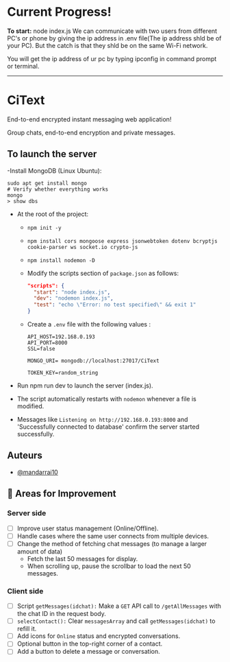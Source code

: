 # Current Progress!

**To start:** node index.js
We can communicate with two users from different PC's or phone by giving the ip address in .env file(The ip address shld be of your PC).
But the catch is that they shld be on the same Wi-Fi network.

You will get the ip address of ur pc by typing ipconfig in command prompt or terminal.

--------------------------------

# CiText

End-to-end encrypted instant messaging web application!

Group chats, end-to-end encryption and private messages.

## To launch the server

-Install MongoDB (Linux Ubuntu):

```shell
sudo apt get install mongo
# Verify whether everything works
mongo
> show dbs
```

- At the root of the project:

  - `npm init -y`
  - `npm install cors mongoose express jsonwebtoken dotenv bcryptjs cookie-parser ws socket.io crypto-js`
  - `npm install nodemon -D`
  - Modify the scripts section of `package.json` as follows:

    ```json
    "scripts": {
      "start": "node index.js",
      "dev": "nodemon index.js",
      "test": "echo \"Error: no test specified\" && exit 1"
    }
    ```

  - Create a `.env` file with the following values :

    ```env
    API_HOST=192.168.0.193
    API_PORT=8000
    SSL=false

    MONGO_URI= mongodb://localhost:27017/CiText

    TOKEN_KEY=random_string
    ```

- Run npm run dev to launch the server (index.js).
- The script automatically restarts with `nodemon` whenever a file is modified.
- Messages like `Listening on http://192.168.0.193:8000` and 'Successfully connected to database' confirm the server started successfully.

## Auteurs

- [@mandarrai10](https://github.com/mandarrai10n)

## 🚧 Areas for Improvement

### Server side

- [ ] Improve user status management (Online/Offline).
- [ ] Handle cases where the same user connects from multiple devices.
- [ ] Change the method of fetching chat messages (to manage a larger amount of data)
  - Fetch the last 50 messages for display.
  - When scrolling up, pause the scrollbar to load the next 50 messages.

### Client side

- [ ] Script `getMessages(idchat):` Make a `GET` API call to `/getAllMessages` with the chat ID in the request body.
- [ ] `selectContact():` Clear `messagesArray` and call `getMessages(idchat)` to refill it.
- [ ] Add icons for `Online` status and encrypted conversations.
- [ ] Optional button in the top-right corner of a contact.
- [ ] Add a button to delete a message or conversation.

